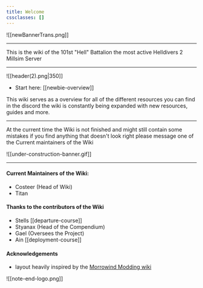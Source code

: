```yaml
---
title: Welcome
cssclasses: []
---
```


![[newBannerTrans.png]]

***

This is the wiki of the 101st "Hell" Battalion the most active Helldivers 2 Millsim Server

***
![[header(2).png|350]]
- Start here: [[newbie-overview]]

This wiki serves as a overview for all of the different resources you can find in the discord the wiki is constantly being expanded with new resources, guides and more.

***

At the current time the Wiki is not finished and might still contain some mistakes if you find anything that doesn't look right please message one of the Current maintainers of the Wiki


![[under-construction-banner.gif]]

***

#### Current Maintainers of the Wiki:
- Costeer (Head of Wiki)
- Titan
#### Thanks to the contributors of the Wiki
- Stells [[departure-course]]
- Styanax (Head of the Compendium)
- Gael (Oversees the Project)
- Ain [[deployment-course]]
#### Acknowledgements
- layout heavily inspired by the [Morrowind Modding wiki](https://github.com/morrowind-modding/morrowind-modding.github.io)

![[note-end-logo.png]]